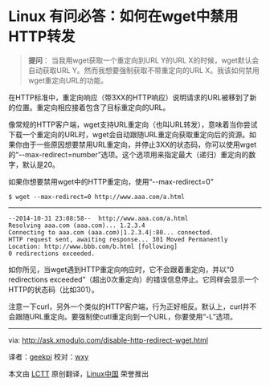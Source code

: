Linux 有问必答：如何在wget中禁用HTTP转发
================================================================================
> **提问**： 当我用wget获取一个重定向到URL Y的URL X的时候，wget默认会自动获取URL Y。然而我想要强制获取不带重定向的URL X。我该如何禁用wget重定向URL的功能。

在HTTP标准中，重定向响应（带3XX的HTTP响应）说明请求的URL被移到了新的位置。重定向相应接着包含了目标重定向的URL。

像常规的HTTP客户端，wget支持URL重定向（也叫URL转发），意味着当你尝试下载一个重定向的URL时，wget会自动跟随URL重定向获取重定向后的资源。如果你由于一些原因想要禁用URL重定向，并停止3XX的状态码，你可以使用wget的“--max-redirect=number”选项。这个选项用来指定最大（递归）重定向的数字，默认是20。

如果你想要禁用wget中的HTTP重定向，使用“--max-redirect=0”

    $ wget --max-redirect=0 http://www.aaa.com/a.html

----------

    --2014-10-31 23:08:58--  http://www.aaa.com/a.html
    Resolving aaa.com (aaa.com)... 1.2.3.4
    Connecting to aaa.com (aaa.com)|1.2.3.4|:80... connected.
    HTTP request sent, awaiting response... 301 Moved Permanently
    Location: http://www.bbb.com/b.html [following]
    0 redirections exceeded.

如你所见，当wget遇到HTTP重定向响应时，它不会跟着重定向，并以“0 redirections exceeded”（超出0次重定向）的错误信息停止。它同样会显示一个HTTP的状态码（比如301）。

注意一下curl，另外一个类似的HTTP客户端，行为正好相反。默认上，curl并不会跟随URL重定向。要强制使cutl重定向到一个URL，你要使用“-L”选项。

--------------------------------------------------------------------------------

via: http://ask.xmodulo.com/disable-http-redirect-wget.html

译者：[geekpi](https://github.com/geekpi)
校对：[wxy](https://github.com/wxy)

本文由 [LCTT](https://github.com/LCTT/TranslateProject) 原创翻译，[Linux中国](http://linux.cn/) 荣誉推出